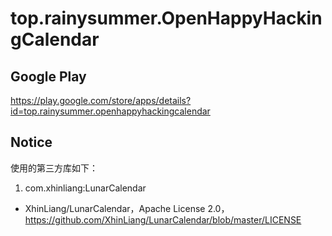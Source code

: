 # top.rainysummer.OpenHappyHackingCalendar

## Google Play

https://play.google.com/store/apps/details?id=top.rainysummer.openhappyhackingcalendar
 
## Notice

使用的第三方库如下：

1. com.xhinliang:LunarCalendar

- XhinLiang/LunarCalendar，Apache License 2.0，https://github.com/XhinLiang/LunarCalendar/blob/master/LICENSE
